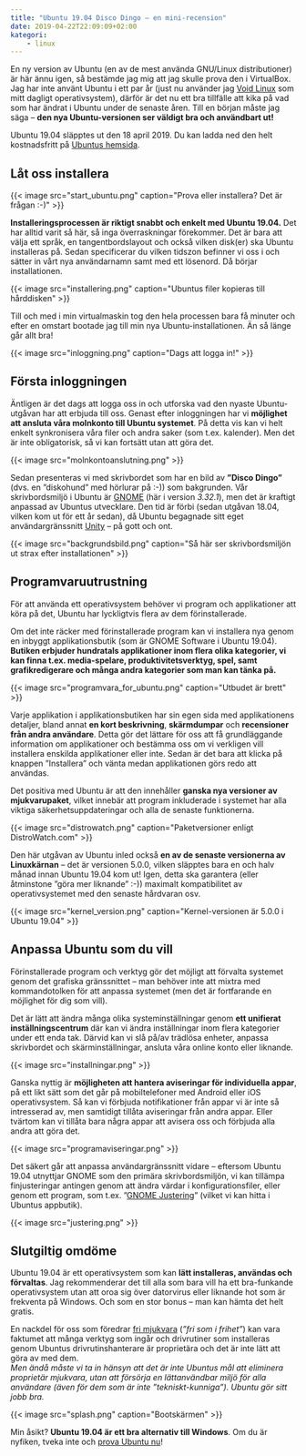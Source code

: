 ```yaml
---
title: "Ubuntu 19.04 Disco Dingo – en mini-recension"
date: 2019-04-22T22:09:09+02:00
kategori:
    - linux
---
```


En ny version av Ubuntu (en av de mest använda GNU/Linux distributioner) är här ännu igen, så bestämde jag mig att jag skulle prova den i VirtualBox. Jag har inte använt Ubuntu i ett par år (just nu använder jag [Void Linux](https://voidlinux.org/) som mitt dagligt operativsystem), därför är det nu ett bra tillfälle att kika på vad som har ändrat i Ubuntu under de senaste åren. Till en början måste jag säga – **den nya Ubuntu-versionen ser väldigt bra och användbart ut!**

Ubuntu 19.04 släpptes ut den 18 april 2019. Du kan ladda ned den helt kostnadsfritt på [Ubuntus hemsida](http://releases.ubuntu.com/19.04/).

## Låt oss installera

{{< image src="start_ubuntu.png" caption="Prova eller installera? Det är frågan :-)" >}}

**Installeringsprocessen är riktigt snabbt och enkelt med Ubuntu 19.04.** Det har alltid varit så här, så inga överraskningar förekommer. Det är bara att välja ett språk, en tangentbordslayout och också vilken disk(er) ska Ubuntu installeras på. Sedan specificerar du vilken tidszon befinner vi oss i och sätter in vårt nya användarnamn samt med ett lösenord. Då börjar installationen.

{{< image src="installering.png" caption="Ubuntus filer kopieras till hårddisken" >}}

Till och med i min virtualmaskin tog den hela processen bara få minuter och efter en omstart bootade jag till min nya Ubuntu-installationen. Än så länge går allt bra!

{{< image src="inloggning.png" caption="Dags att logga in!" >}}

## Första inloggningen
Äntligen är det dags att logga oss in och utforska vad den nyaste Ubuntu-utgåvan har att erbjuda till oss. Genast efter inloggningen har vi **möjlighet att ansluta våra molnkonto till Ubuntu systemet**. På detta vis kan vi helt enkelt synkronisera våra filer och andra saker (som t.ex. kalender). Men det är inte obligatorisk, så vi kan fortsätt utan att göra det.

{{< image src="molnkontoanslutning.png" >}}

Sedan presenteras vi med skrivbordet som har en bild av **”Disco Dingo”** (dvs. en ”diskohund” med hörlurar på :-)) som bakgrunden. Vår skrivbordsmiljö i Ubuntu är [GNOME](https://www.gnome.org/) (här i version *3.32.1*), men det är kraftigt anpassad av Ubuntus utvecklare. Den tid är förbi (sedan utgåvan 18.04, vilken kom ut för ett år sedan), då Ubuntu begagnade sitt eget användargränssnitt [Unity](https://sv.wikipedia.org/wiki/Unity_(anv%C3%A4ndargr%C3%A4nssnitt)) – på gott och ont.

{{< image src="backgrundsbild.png" caption="Så här ser skrivbordsmiljön ut strax efter installationen" >}}

## Programvaruutrustning
För att använda ett operativsystem behöver vi program och applikationer att köra på det, Ubuntu har lyckligtvis flera av dem förinstallerade.

Om det inte räcker med förinstallerade program kan vi installera nya genom en inbyggt applikationsbutik (som är GNOME Software i Ubuntu 19.04). **Butiken erbjuder hundratals applikationer inom flera olika kategorier, vi kan finna t.ex. media-spelare, produktivitetsverktyg, spel, samt grafikredigerare och många andra kategorier som man kan tänka på.**

{{< image src="programvara_for_ubuntu.png" caption="Utbudet är brett" >}}

Varje applikation i applikationsbutiken har sin egen sida med applikationens detaljer, bland annat **en kort beskrivning**, **skärmdumpar** och **recensioner från andra användare**. Detta gör det lättare för oss att få grundläggande information om applikationer och bestämma oss om vi verkligen vill installera enskilda applikationer eller inte.
Sedan är det bara att klicka på knappen ”Installera” och vänta medan applikationen görs redo att användas.

Det positiva med Ubuntu är att den innehåller **ganska nya versioner av mjukvarupaket**, vilket innebär att program inkluderade i systemet har alla viktiga säkerhetsuppdateringar och alla de senaste funktionerna.

{{< image src="distrowatch.png" caption="Paketversioner enligt DistroWatch.com" >}}

Den här utgåvan av Ubuntu inled också **en av de senaste versionerna av Linuxkärnan** – det är versionen 5.0.0, vilken släpptes bara en och halv månad innan Ubuntu 19.04 kom ut! Igen, detta ska  garantera (eller åtminstone ”göra mer liknande” :-)) maximalt kompatibilitet av operativsystemet med den senaste hårdvaran osv.

{{< image src="kernel_version.png" caption="Kernel-versionen är 5.0.0 i Ubuntu 19.04" >}}

## Anpassa Ubuntu som du vill
Förinstallerade program och verktyg gör det möjligt att förvalta systemet genom det grafiska gränssnittet – man behöver inte att mixtra med kommandotolken för att anpassa systemet (men det är fortfarande en möjlighet för dig som vill).

Det är lätt att ändra många olika systeminställningar genom **ett unifierat inställningscentrum** där kan vi ändra inställningar inom flera kategorier under ett enda tak. Därvid kan vi slå på/av trädlösa enheter, anpassa skrivbordet och skärminställningar, ansluta våra online konto eller liknande.

{{< image src="installningar.png" >}}

Ganska nyttig är **möjligheten att hantera aviseringar för individuella appar**, på ett likt sätt som det går på mobiltelefoner med Android eller iOS operativsystem.
Så kan vi förbjuda notifikationer från appar vi är inte så intresserad av, men samtidigt tillåta aviseringar från andra appar. Eller tvärtom kan vi tillåta bara några appar att avisera oss och förbjuda alla andra att göra det.

{{< image src="programaviseringar.png" >}}

Det säkert går att anpassa användargränssnitt vidare – eftersom Ubuntu 19.04 utnyttjar GNOME som den primära skrivbordsmiljön, vi kan tillämpa finjusteringar antingen genom att ändra värdar i konfigurationsfiler, eller genom ett program, som t.ex. ”[GNOME Justering](https://wiki.gnome.org/action/show/Apps/Tweaks)” (vilket vi kan hitta i Ubuntus appbutik).

{{< image src="justering.png" >}}

## Slutgiltig omdöme

Ubuntu 19.04 är ett operativsystem som kan **lätt installeras, användas och förvaltas**. Jag rekommenderar det till alla som bara vill ha ett bra-funkande operativsystem utan att oroa sig över datorvirus eller liknande hot som är frekventa på Windows. Och som en stor bonus – man kan hämta det helt gratis.

En nackdel för oss som föredrar [fri mjukvara](https://www.gnu.org/philosophy/free-sw.sv.html) (*”fri som i frihet”*) kan vara faktumet att många verktyg som ingår och drivrutiner som installeras genom Ubuntus drivrutinshanterare är proprietära och det är inte lätt att göra av med dem.  
*Men ändå måste vi ta in hänsyn att det är inte Ubuntus mål att eliminera proprietär mjukvara, utan att försörja en lättanvändbar miljö för alla användare (även för dem som är inte ”tekniskt-kunniga”). Ubuntu gör sitt jobb bra.*

{{< image src="splash.png" caption="Bootskärmen" >}}

Min åsikt? **Ubuntu 19.04 är ett bra alternativ till Windows**. Om du är nyfiken, tveka inte och [prova Ubuntu nu](https://www.ubuntu.com/download/desktop)!

